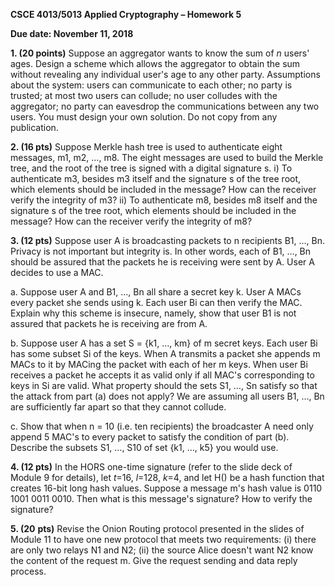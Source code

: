 **CSCE 4013/5013 Applied Cryptography – Homework 5**

**Due date: November 11, 2018**

**1. (20 points)**  Suppose an aggregator wants to know the sum of _n_ users&#39; ages. Design a scheme which allows the aggregator to obtain the sum without revealing any individual user&#39;s age to any other party. Assumptions about the system: users can communicate to each other; no party is trusted; at most two users can collude; no user colludes with the aggregator; no party can eavesdrop the communications between any two users. You must design your own solution. Do not copy from any publication.

**2. (16 pts)** Suppose Merkle hash tree is used to authenticate eight messages, m1, m2, …, m8. The eight messages are used to build the Merkle tree, and the root of the tree is signed with a digital signature s. i) To authenticate m3, besides m3 itself and the signature s of the tree root, which elements should be included in the message? How can the receiver verify the integrity of m3? ii) To authenticate m8, besides m8 itself and the signature s of the tree root, which elements should be included in the message? How can the receiver verify the integrity of m8?

**3. (12 pts)** Suppose user A is broadcasting packets to n recipients B1, …, Bn. Privacy is not important but integrity is. In other words, each of B1, …, Bn should be assured that the packets he is receiving were sent by A. User A decides to use a MAC.

a. Suppose user A and B1, …, Bn all share a secret key k. User A MACs every packet she sends using k. Each user Bi can then verify the MAC. Explain why this scheme is insecure, namely, show that user B1 is not assured that packets he is receiving are from A.

b. Suppose user A has a set S = {k1, …, km} of m secret keys. Each user Bi has some subset Si of the keys. When A transmits a packet she appends m MACs to it by MACing the packet with each of her m keys. When user Bi receives a packet he accepts it as valid only if all MAC&#39;s corresponding to keys in Si are valid. What property should the sets S1, …, Sn satisfy so that the attack from part (a) does not apply? We are assuming all users B1, …, Bn are sufficiently far apart so that they cannot collude.

c. Show that when n = 10 (i.e. ten recipients) the broadcaster A need only append 5 MAC&#39;s to every packet to satisfy the condition of part (b). Describe the subsets S1, …, S10 of set {k1, …, k5} you would use.

**4. (12 pts)** In the HORS one-time signature (refer to the slide deck of Module 9 for details), let _t_=16, _l_=128, _k_=4, and let H() be a hash function that creates 16-bit long hash values. Suppose a message m&#39;s hash value is 0110 1001 0011 0010. Then what is this message&#39;s signature? How to verify the signature?

**5. (20** **pts)** Revise the Onion Routing protocol presented in the slides of Module 11 to have one new protocol that meets two requirements: (i) there are only two relays N1 and N2; (ii) the source Alice doesn&#39;t want N2 know the content of the request m. Give the request sending and data reply process.